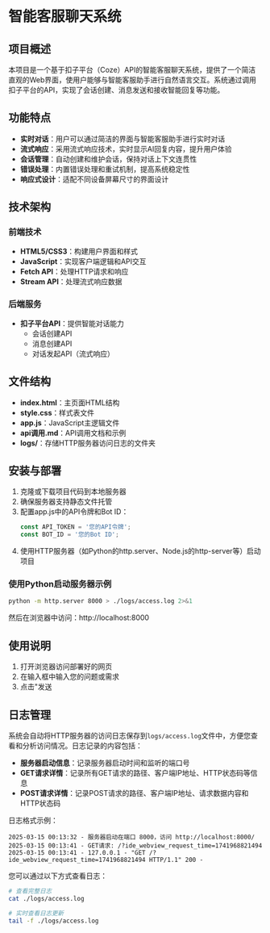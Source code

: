 # 智能客服聊天系统

## 项目概述

本项目是一个基于扣子平台（Coze）API的智能客服聊天系统，提供了一个简洁直观的Web界面，使用户能够与智能客服助手进行自然语言交互。系统通过调用扣子平台的API，实现了会话创建、消息发送和接收智能回复等功能。

## 功能特点

- **实时对话**：用户可以通过简洁的界面与智能客服助手进行实时对话
- **流式响应**：采用流式响应技术，实时显示AI回复内容，提升用户体验
- **会话管理**：自动创建和维护会话，保持对话上下文连贯性
- **错误处理**：内置错误处理和重试机制，提高系统稳定性
- **响应式设计**：适配不同设备屏幕尺寸的界面设计

## 技术架构

### 前端技术

- **HTML5/CSS3**：构建用户界面和样式
- **JavaScript**：实现客户端逻辑和API交互
- **Fetch API**：处理HTTP请求和响应
- **Stream API**：处理流式响应数据

### 后端服务

- **扣子平台API**：提供智能对话能力
  - 会话创建API
  - 消息创建API
  - 对话发起API（流式响应）

## 文件结构

- **index.html**：主页面HTML结构
- **style.css**：样式表文件
- **app.js**：JavaScript主逻辑文件
- **api调用.md**：API调用文档和示例
- **logs/**：存储HTTP服务器访问日志的文件夹

## 安装与部署

1. 克隆或下载项目代码到本地服务器
2. 确保服务器支持静态文件托管
3. 配置app.js中的API令牌和Bot ID：
   ```javascript
   const API_TOKEN = '您的API令牌';
   const BOT_ID = '您的Bot ID';
   ```
4. 使用HTTP服务器（如Python的http.server、Node.js的http-server等）启动项目

### 使用Python启动服务器示例

```bash
python -m http.server 8000 > ./logs/access.log 2>&1
```

然后在浏览器中访问：http://localhost:8000

## 使用说明

1. 打开浏览器访问部署好的网页
2. 在输入框中输入您的问题或需求
3. 点击"发送

## 日志管理

系统会自动将HTTP服务器的访问日志保存到`logs/access.log`文件中，方便您查看和分析访问情况。日志记录的内容包括：

- **服务器启动信息**：记录服务器启动时间和监听的端口号
- **GET请求详情**：记录所有GET请求的路径、客户端IP地址、HTTP状态码等信息
- **POST请求详情**：记录POST请求的路径、客户端IP地址、请求数据内容和HTTP状态码

日志格式示例：
```
2025-03-15 00:13:32 - 服务器启动在端口 8000，访问 http://localhost:8000/
2025-03-15 00:13:41 - GET请求: /?ide_webview_request_time=1741968821494
2025-03-15 00:13:41 - 127.0.0.1 - "GET /?ide_webview_request_time=1741968821494 HTTP/1.1" 200 -
```

您可以通过以下方式查看日志：

```bash
# 查看完整日志
cat ./logs/access.log

# 实时查看日志更新
tail -f ./logs/access.log
```